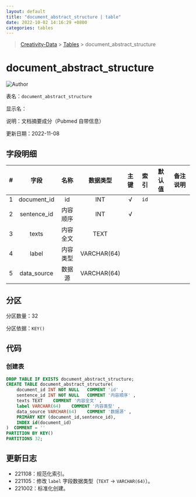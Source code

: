 ```yaml
---
layout: default
title: "document_abstract_structure | table"
date: 2022-10-02 14:16:29 +0800
categories: tables
---
```


> [Creativity-Data](/Creativity) > [Tables](/Creativity/tables) > document_abstract_structure

# document_abstract_structure

![Author](https://img.shields.io/badge/Author-MarioZZJ-blue)

表名：`document_abstract_structure`

显示名：

说明：文档摘要成分（Pubmed 自带信息）

更新日期：2022-11-08

## 字段明细

| **#** |  **字段**   | **名称** | **数据类型** | **主键** | **索引** | **默认值** | **备注说明** |
| :---: | :---------: | :------: | :----------: | :------: | :------: | :--------: | :----------: |
|   1   | document_id |    id    |     INT      |    √     | `id`  |            |              |
|   2   | sentence_id | 内容顺序 |     INT      |    √     |        |            |              |
|   3   |    texts    | 内容全文 |     TEXT     |          |          |            |              |
|   4   |    label    | 内容类型 | VARCHAR(64)  |          |          |            |              |
|   5   | data_source |  数据源  | VARCHAR(64) |          |          |            |              |

## 分区

分区数量：32

分区依据：`KEY()`

## 代码

### 创建表

```SQL
DROP TABLE IF EXISTS document_abstract_structure;
CREATE TABLE document_abstract_structure(
    document_id INT NOT NULL   COMMENT 'id' ,
    sentence_id INT NOT NULL   COMMENT '内容顺序' ,
    texts TEXT    COMMENT '内容全文' ,
    label VARCHAR(64)    COMMENT '内容类型' ,
    data_source VARCHAR(64)    COMMENT '数据源' ,
    PRIMARY KEY (document_id,sentence_id),
    INDEX id(document_id)
)  COMMENT = ''
PARTITION BY KEY()
PARTITIONS 32;
```

## 更新日志

* 221108：规范化索引。
* 221105：修改 `label` 字段数据类型（`TEXT` -> `VARCHAR(64)`）。
* 221002：标准化创建。
